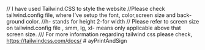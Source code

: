 // I have used Tailwind.CSS to style the website
//Please check tailwind.config file, where I've setup the font, color,screen size and back-ground color.
//h- stands for height 2-for width
// Please refer to screen size on tailwind.config file , smm, lg, xl- means only applicable above that screen size.
/// For more information regarding tailwind css please check,
https://tailwindcss.com/docs/
#   a y P r i n t A n d S i g n 
 
 

